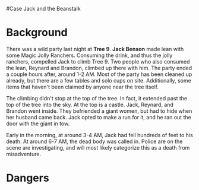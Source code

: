 #Case Jack and the Beanstalk
# Background
There was a wild party last night at **Tree 9**. **Jack Benson** made lean with some Magic Jolly Ranchers. Consuming the drink, and thus the jolly ranchers, compelled Jack to climb Tree 9. Two people who also consumed the lean, Reynard and Brandon, climbed up there with him.
	The party ended a couple hours after, around 1-2 AM. Most of the party has been cleaned up already, but there are a few tables and solo cups on site. Additionally, some items that haven't been claimed by anyone near the tree itself.

The climbing didn't stop at the top of the tree. In fact, it extended past the top of the tree into the sky. At the top is a castle. Jack, Reynard, and Brandon went inside. They befriended a giant women, but had to hide when her husband came back. Jack opted to make a run for it, and he ran out the door with the giant in tow.

Early in the morning, at around 3-4 AM, Jack had fell hundreds of feet to his death. At around 6-7 AM, the dead body was called in. Police are on the scene are investigating, and will most likely categorize this as a death from misadventure.

# Dangers
